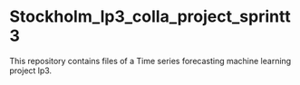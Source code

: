 # Stockholm_lp3_colla_project_sprintt3
This repository contains files of a Time series forecasting machine learning project lp3.
